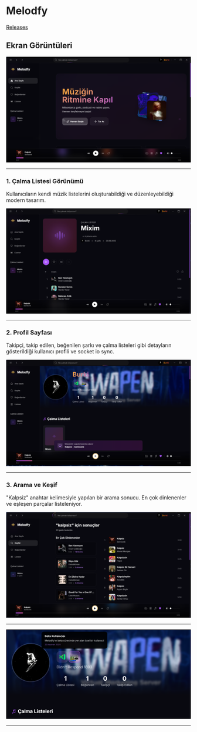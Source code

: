 # Melodfy

[Releases](https://github.com/shutjs/Melodfy/releases/tag/Melodfy)

## Ekran Görüntüleri

![Main](https://github.com/shutjs/Melodfy/blob/main/Images/Screen1.png?raw=true)

---

### 1. Çalma Listesi Görünümü
Kullanıcıların kendi müzik listelerini oluşturabildiği ve düzenleyebildiği modern tasarım.
  
![Playlist](https://github.com/shutjs/Melodfy/blob/main/Images/Screen2.png?raw=true)

---

### 2. Profil Sayfası
Takipçi, takip edilen, beğenilen şarkı ve çalma listeleri gibi detayların gösterildiği kullanıcı profili ve socket io sync.

![Profile](https://github.com/shutjs/Melodfy/blob/main/Images/Screen3.png?raw=true)

---

### 3. Arama ve Keşif
"Kalpsiz" anahtar kelimesiyle yapılan bir arama sonucu. En çok dinlenenler ve eşleşen parçalar listeleniyor.

![Search](https://github.com/shutjs/Melodfy/blob/main/Images/Screen4.png?raw=true)

---

![Badges](https://github.com/shutjs/Melodfy/blob/main/Images/Badges.png?raw=true)

---
